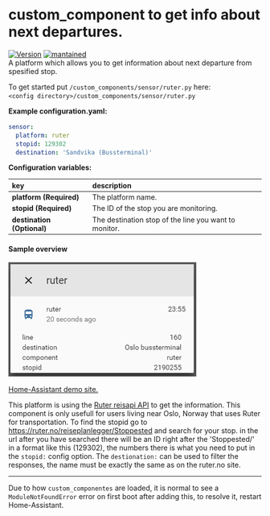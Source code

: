 # custom_component to get info about next departures.
  
[![Version](https://img.shields.io/badge/version-2.1.0-green.svg?style=for-the-badge)](#) [![mantained](https://img.shields.io/maintenance/yes/2018.svg?style=for-the-badge)](#)   
A platform which allows you to get information about next departure from spesified stop.
  
To get started put `/custom_components/sensor/ruter.py` here:  
`<config directory>/custom_components/sensor/ruter.py`  
  
**Example configuration.yaml:**
```yaml
sensor:
  platform: ruter
  stopid: 129302
  destination: 'Sandvika (Bussterminal)'
```
**Configuration variables:**  
  
key | description  
:--- | :---  
**platform (Required)** | The platform name.  
**stopid (Required)** | The ID of the stop you are monitoring.  
**destination (Optional)** | The destination stop of the line you want to monitor.  
  
#### Sample overview
![Sample overview](overview.png)
  
[Home-Assistant demo site.](https://ha-test-ruter.halfdecent.io/)
  
This platform is using the [Ruter reisapi API](http://reisapi.ruter.no/Help) to get the information.
 This component is only usefull for users living near Oslo, Norway that uses Ruter for transportation.
 To find the stopid go to https://ruter.no/reiseplanlegger/Stoppested and search for your stop.
 in the url after you have searched there will be an ID right after the 'Stoppested/' in a format like this (129302), the numbers there is what you need to put in the `stopid:` config option.
 The `destionation:` can be used to filter the responses, the name must be exactly the same as on the ruter.no site.  
  
***
Due to how `custom_componentes` are loaded, it is normal to see a `ModuleNotFoundError` error on first boot after adding this, to resolve it, restart Home-Assistant.